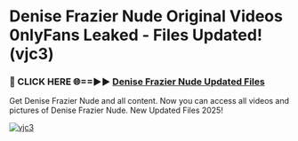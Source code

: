 # Denise Frazier Nude Original Videos 0nlyFans Leaked - Files Updated! (vjc3)

<h3>🔴 CLICK HERE 🌐==►► <a href="https://tinyurl.com/yrmya6cz" rel="nofollow">Denise Frazier Nude Updated Files</a></h3>

Get Denise Frazier Nude and all content. Now you can access all videos and pictures of Denise Frazier Nude. New Updated Files 2025!

[![vjc3](https://i.imgur.com/FMdXYCs.gif)](https://tinyurl.com/yrmya6cz)
